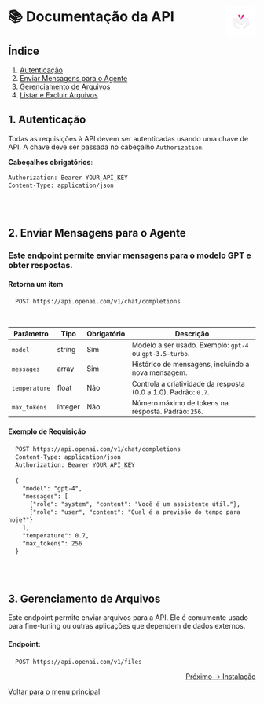 # 📚 Documentação da API <img align="right" src="https://github.com/MorpphAI/platform.Morph/blob/main/content/images/morphTrans.png" alt="Imagem da linguagem" width="60">

## Índice
1. [Autenticação](#autenticação)
2. [Enviar Mensagens para o Agente](#enviar-mensagens-para-o-agente)
3. [Gerenciamento de Arquivos](#gerenciamento-de-arquivos)
4. [Listar e Excluir Arquivos](#listar-e-excluir-arquivos)

## 1. Autenticação

Todas as requisições à API devem ser autenticadas usando uma chave de API. A chave deve ser passada no cabeçalho `Authorization`.

**Cabeçalhos obrigatórios**:
```http
Authorization: Bearer YOUR_API_KEY
Content-Type: application/json
```
<br/>
<br/>

## 2.  Enviar Mensagens para o Agente
### Este endpoint permite enviar mensagens para o modelo GPT e obter respostas.

#### Retorna um item

```http
  POST https://api.openai.com/v1/chat/completions
```
<br/>

| Parâmetro     | Tipo       | Obrigatório | Descrição                                      |
|---------------|------------|-------------|-----------------------------------------------|
| `model`       | string     | Sim         | Modelo a ser usado. Exemplo: `gpt-4` ou `gpt-3.5-turbo`. |
| `messages`    | array      | Sim         | Histórico de mensagens, incluindo a nova mensagem. |
| `temperature` | float      | Não         | Controla a criatividade da resposta (0.0 a 1.0). Padrão: `0.7`. |
| `max_tokens`  | integer    | Não         | Número máximo de tokens na resposta. Padrão: `256`. |

#### Exemplo de Requisição


```http
  POST https://api.openai.com/v1/chat/completions
  Content-Type: application/json
  Authorization: Bearer YOUR_API_KEY
  
  {
    "model": "gpt-4",
    "messages": [
      {"role": "system", "content": "Você é um assistente útil."},
      {"role": "user", "content": "Qual é a previsão do tempo para hoje?"}
    ],
    "temperature": 0.7,
    "max_tokens": 256
  }

```

<br/>
<br/>

## 3. Gerenciamento de Arquivos

Este endpoint permite enviar arquivos para a API. Ele é comumente usado para fine-tuning ou outras aplicações que dependem de dados externos.

#### Endpoint:
```http
  POST https://api.openai.com/v1/files
```


<p align="right">
  <a href="https://github.com/Juniorbasck/astro4noobs/blob/main/content/intro/instalacao.md">Próximo -> Instalação</a>
</p>

<p align="left">
  <a href="https://github.com/MorpphAI/platform.Morph">Voltar para o menu principal</a>
</p>
